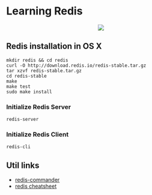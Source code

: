 # Learning Redis

<div style="text-align:center"><img src ="https://image.ibb.co/k4Usjd/redis_card.png" /></div>

## Redis installation in OS X

```cli
mkdir redis && cd redis
curl -O http://download.redis.io/redis-stable.tar.gz
tar xzvf redis-stable.tar.gz
cd redis-stable
make
make test
sudo make install
```
### Initialize Redis Server
```cli
redis-server
```

### Initialize Redis Client
```cli
redis-cli
```

## Util links
- [redis-commander](https://github.com/joeferner/redis-commander)
- [redis cheatsheet](https://github.com/LeCoupa/awesome-cheatsheets/blob/master/databases/redis.sh)
